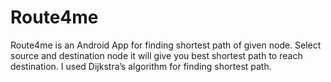 # Route4me
Route4me is an Android App for finding shortest path of given node. Select source and destination node it will give you best shortest path to reach destination. I used Dijkstra’s algorithm for finding shortest path.
